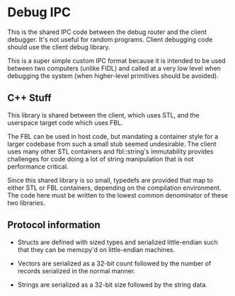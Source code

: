 # Debug IPC

This is the shared IPC code between the debug router and the client debugger.
It's not useful for random programs. Client debugging code should use the
client debug library.

This is a super simple custom IPC format because it is intended to be used
between two computers (unlike FIDL) and called at a very low level when
debugging the system (when higher-level primitives should be avoided).

## C++ Stuff

This library is shared between the client, which uses STL, and the userspace
target code which uses FBL.

The FBL can be used in host code, but mandating a container style for a larger
codebase from such a small stub seemed undesirable. The client uses many other
STL containers and fbl::string's immutability provides challenges for code
doing a lot of string manipulation that is not performance critical.

Since this shared library is so small, typedefs are provided that map to either
STL or FBL containers, depending on the compilation environment. The code here
must be written to the lowest common denominator of these two libraries.

## Protocol information

  * Structs are defined with sized types and serialized
    little-endian such that they can be memcpy'd on little-endian machines.

  * Vectors are serialized as a 32-bit count followed by the number of records
    serialized in the normal manner.

  * Strings are serialized as a 32-bit size followed by the string data.
